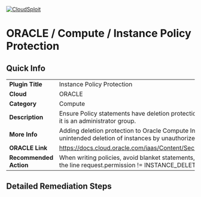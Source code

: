 [![CloudSploit](https://cloudsploit.com/img/logo-new-big-text-100.png "CloudSploit")](https://cloudsploit.com)

# ORACLE / Compute / Instance Policy Protection

## Quick Info

| | |
|-|-|
| **Plugin Title** | Instance Policy Protection |
| **Cloud** | ORACLE |
| **Category** | Compute |
| **Description** | Ensure Policy statements have deletion protection for Compute Instances unless it is an administrator group. |
| **More Info** | Adding deletion protection to Oracle Compute Instance policies mitigates unintended deletion of instances by unauthorized users or groups. |
| **ORACLE Link** | https://docs.cloud.oracle.com/iaas/Content/Security/Reference/iam_security.htm |
| **Recommended Action** | When writing policies, avoid blanket statements, and add a where statement with the line request.permission != INSTANCE_DELETE. |

## Detailed Remediation Steps

